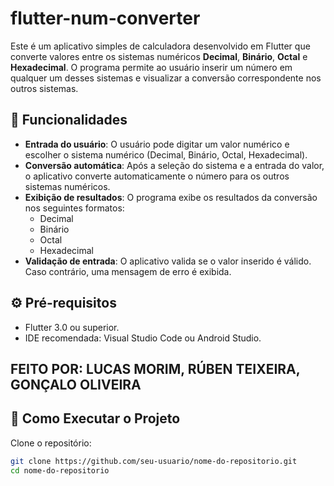 # flutter-num-converter

Este é um aplicativo simples de calculadora desenvolvido em Flutter que converte valores entre os sistemas numéricos **Decimal**, **Binário**, **Octal** e **Hexadecimal**. O programa permite ao usuário inserir um número em qualquer um desses sistemas e visualizar a conversão correspondente nos outros sistemas.

## 📱 Funcionalidades
- **Entrada do usuário**: O usuário pode digitar um valor numérico e escolher o sistema numérico (Decimal, Binário, Octal, Hexadecimal).
- **Conversão automática**: Após a seleção do sistema e a entrada do valor, o aplicativo converte automaticamente o número para os outros sistemas numéricos.
- **Exibição de resultados**: O programa exibe os resultados da conversão nos seguintes formatos:
  - Decimal
  - Binário
  - Octal
  - Hexadecimal
- **Validação de entrada**: O aplicativo valida se o valor inserido é válido. Caso contrário, uma mensagem de erro é exibida.

## ⚙️ Pré-requisitos
- Flutter 3.0 ou superior.
- IDE recomendada: Visual Studio Code ou Android Studio.

## FEITO POR: LUCAS MORIM, RÚBEN TEIXEIRA, GONÇALO OLIVEIRA

## 🚀 Como Executar o Projeto
Clone o repositório:

```bash
git clone https://github.com/seu-usuario/nome-do-repositorio.git
cd nome-do-repositorio

